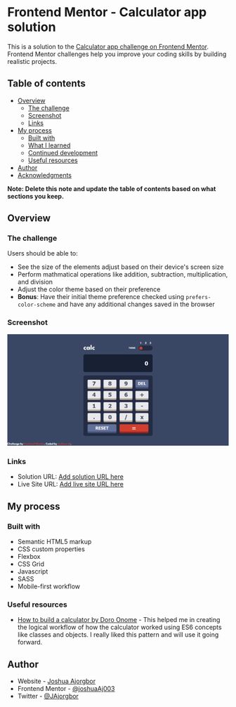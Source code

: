 # Frontend Mentor - Calculator app solution

This is a solution to the [Calculator app challenge on Frontend Mentor](https://www.frontendmentor.io/challenges/calculator-app-9lteq5N29). Frontend Mentor challenges help you improve your coding skills by building realistic projects. 

## Table of contents

- [Overview](#overview)
  - [The challenge](#the-challenge)
  - [Screenshot](#screenshot)
  - [Links](#links)
- [My process](#my-process)
  - [Built with](#built-with)
  - [What I learned](#what-i-learned)
  - [Continued development](#continued-development)
  - [Useful resources](#useful-resources)
- [Author](#author)
- [Acknowledgments](#acknowledgments)

**Note: Delete this note and update the table of contents based on what sections you keep.**

## Overview

### The challenge

Users should be able to:

- See the size of the elements adjust based on their device's screen size
- Perform mathmatical operations like addition, subtraction, multiplication, and division
- Adjust the color theme based on their preference
- **Bonus**: Have their initial theme preference checked using `prefers-color-scheme` and have any additional changes saved in the browser

### Screenshot

![](./screenshot.png)




### Links

- Solution URL: [Add solution URL here](https://your-solution-url.com)
- Live Site URL: [Add live site URL here](https://your-live-site-url.com)

## My process

### Built with

- Semantic HTML5 markup
- CSS custom properties
- Flexbox
- CSS Grid
- Javascript
- SASS
- Mobile-first workflow


### Useful resources

- [How to build a calculator by Doro Onome](https://www.section.io/engineering-education/building-a-calculator-a-javascript-project-for-beginners/) - This helped me in creating the logical workflow of how the calculator worked using ES6 concepts like classes and objects. I really liked this pattern and will use it going forward.

## Author

- Website - [Joshua Ajorgbor](https://www.your-site.com)
- Frontend Mentor - [@joshuaAj003](https://www.frontendmentor.io/profile/joshuaAj003)
- Twitter - [@JAjorgbor](https://www.twitter.com/JAjorgbor)
